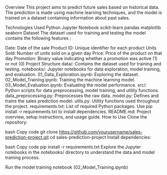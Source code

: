 Overview
This project aims to predict future sales based on historical data. The prediction is made using machine learning techniques, and the model is trained on a dataset containing information about past sales.

Technologies Used
Python
Jupyter Notebook
scikit-learn
pandas
matplotlib
seaborn
Dataset
The dataset used for training and testing the model contains the following features :

Date: Date of the sale
Product ID: Unique identifier for each product
Units Sold: Number of units sold on a given day
Price: Price of the product on that day
Promotion: Binary value indicating whether a promotion was active (1) or not (0)
Project Structure
data/: Contains the dataset used for training and testing.
notebooks/: Jupyter notebooks for data exploration, model training, and evaluation.
01_Data_Exploration.ipynb: Exploring the dataset.
02_Model_Training.ipynb: Training the machine learning model.
03_Model_Evaluation.ipynb: Evaluating the model performance.
src/: Python scripts for data preprocessing, model training, and utility functions.
data_preprocessing.py: Preprocesses the raw data.
model.py: Defines and trains the sales prediction model.
utils.py: Utility functions used throughout the project.
requirements.txt: List of required Python packages. Use pip install -r requirements.txt to install dependencies.
README.md: Project overview, setup instructions, and usage guide.
How to Use
Clone the repository:

bash
Copy code
git clone https://github.com/yourusername/sales-prediction-project.git
cd sales-prediction-project
Install dependencies:

bash
Copy code
pip install -r requirements.txt
Explore the Jupyter notebooks in the notebooks/ directory to understand the data and model training process.

Run the model training notebook (02_Model_Training.ipynb)
